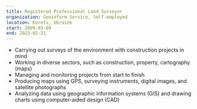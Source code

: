 ```yaml
---
title: Registered Professional Land Surveyor
organization: Geoinform Service, Self-employed
location: Korets, Ukraine
start: 2009-03-09
end: 2023-02-21 
---
```


* Carrying out surveys of the environment with construction projects in mind
* Working in diverse sectors, such as construction, property, cartography (maps)
* Managing and monitoring projects from start to finish
* Producing maps using GPS, surveying instruments, digital images, and satellite photographs
* Analyzing data using geographic information systems (GIS) and drawing charts using computer-aided design (CAD)